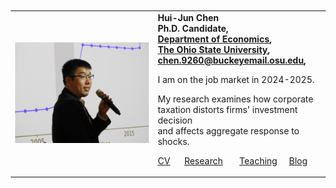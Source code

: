 <table border=0 width="100%" ID="Table2" style="margin: 10px;">
    <tr>
        <td align="center">
            <!--<a href="pix/ChenHuiJun.webp"><img SRC="pix/ChenHuiJun.webp" style="max-height:300px; max-width=300px"></a>-->
            <a href="pix/HJC_TER.jpg"><img SRC="pix/HJC_TER.jpg" style="max-height:300px; max-width=200px"></a>
        </td>
        <td align="left">
            <b>Hui-Jun Chen</b><br>
            <b>Ph.D. Candidate,</b><br>
            <b><a href="https://economics.osu.edu/"> Department of Economics</a>, </b><br>
            <b><a href="http://www.osu.edu"> The Ohio State University</a>, </b><br>
            <b><a href="mailto:chen.9260@buckeyemail.osu.edu">chen.9260@buckeyemail.osu.edu</a>, </b><br>
            <!--<b>307 Arps Hall, 1945 N High St </b><br>-->
            <!--<b>Columbus, Ohio, USA 43210</b>-->
            <p>I am on the job market in 2024-2025.</p>
            <p>My research examines how corporate  <br>
            taxation distorts firms' investment decision <br>
            and affects aggregate response to shocks.</p>
            <p><a href="pdf/HJChenCV/HJChen-CV.pdf">CV</a> &nbsp; &nbsp; &nbsp;<a href="research.html">Research</a> &nbsp;  &nbsp;  &nbsp; <a href="teaching.html">Teaching</a>&nbsp; &nbsp; &nbsp;<a href="blog.html">Blog</a></p>
        </td>
    </tr>
</table>
